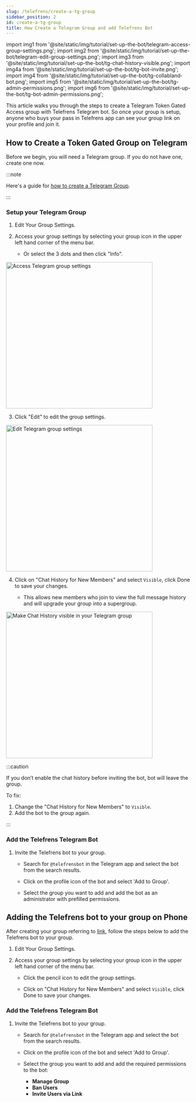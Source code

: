 ```yaml
---
slug: /telefrens/create-a-tg-group
sidebar_position: 2
id: create-a-tg-group
title: How Create a Telegram Group and add Telefrens Bot
---
```


import img1 from '@site/static/img/tutorial/set-up-the-bot/telegram-access-group-settings.png';
import img2 from '@site/static/img/tutorial/set-up-the-bot/telegram-edit-group-settings.png';
import img3 from '@site/static/img/tutorial/set-up-the-bot/tg-chat-history-visible.png';
import img4a from '@site/static/img/tutorial/set-up-the-bot/tg-bot-invite.png';
import img4 from '@site/static/img/tutorial/set-up-the-bot/tg-collabland-bot.png';
import img5 from '@site/static/img/tutorial/set-up-the-bot/tg-admin-permissions.png';
import img6 from '@site/static/img/tutorial/set-up-the-bot/tg-bot-admin-permissions.png';

This article walks you through the steps to create a Telegram Token Gated Access group with Telefrens Telegram bot. So once your group is setup, anyone who buys your pass in Telefrens app can see your group link on your profile and join it.

## How to Create a Token Gated Group on Telegram

Before we begin, you will need a Telegram group. If you do not have one, create one now.

:::note

Here's a guide for [how to create a Telegram Group](https://telegram.org/faq#q-how-do-i-create-a-group).

:::

### Setup your Telegram Group

1. Edit Your Group Settings.

2. Access your group settings by selecting your group icon in the upper left hand corner of the menu bar.

    - Or select the 3 dots and then click "Info".

<div class="text--center">
  <img  src={img1} alt="Access Telegram group settings" width="400" />
</div>

3. Click "Edit" to edit the group settings.

<div class="text--center">
  <img  src={img2} alt="Edit Telegram group settings" width="400"/>
</div>

4. Click on "Chat History for New Members" and select `Visible`, click Done to save your changes.

    - This allows new members who join to view the full message history and will upgrade your group into a supergroup.

<div class="text--center">
  <img  src={img3} alt="Make Chat History visible in your Telegram group" width="400"/>
</div>

:::caution

If you don’t enable the chat history before inviting the bot, bot will leave the group.

To fix:
1. Change the "Chat History for New Members" to `Visible`.
2. Add the bot to the group again.

:::

### Add the Telefrens Telegram Bot
1. Invite the Telefrens bot to your group.

    - Search for `@telefrensbot` in the Telegram app and select the bot from the search results.

    - Click on the profile icon of the bot and select 'Add to Group'.

    - Select the group you want to add and add the bot as an administrator with prefilled permissions.

## Adding the Telefrens bot to your group on Phone

After creating your group referring to [link](https://telegram.org/faq#q-how-do-i-create-a-group), follow the steps below to add the Telefrens bot to your group.

1. Edit Your Group Settings.

2. Access your group settings by selecting your group icon in the upper left hand corner of the menu bar.

    - Click the pencil icon to edit the group settings.

    - Click on "Chat History for New Members" and select `Visible`, click Done to save your changes.


### Add the Telefrens Telegram Bot

1. Invite the Telefrens bot to your group.

    - Search for `@telefrensbot` in the Telegram app and select the bot from the search results.

    - Click on the profile icon of the bot and select 'Add to Group'.

    - Select the group you want to add and add the required permissions to the bot:

        - **Manage Group**
        - **Ban Users**
        - **Invite Users via Link**
